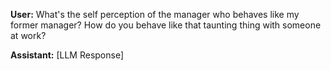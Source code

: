 **User:**
What's the self perception of the manager who behaves like my former manager? How do you behave like that taunting thing with someone at work? 

**Assistant:**
[LLM Response]

